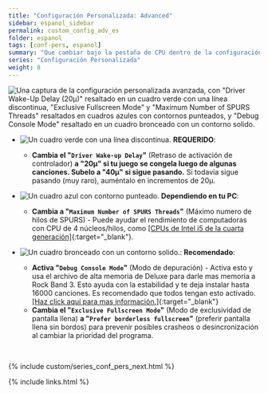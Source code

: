 ```yaml
---
title: "Configuración Personalizada: Advanced"
sidebar: espanol_sidebar
permalink: custom_config_adv_es
folder: espanol
tags: [conf-pers, espanol]
summary: "Que cambiar bajo la pestaña de CPU dentro de la configuración personalizada de RPCS3"
series: "Configuración Personalizada"
weight: 8
---
```


![Una captura de la configuración personalizada avanzada, con "Driver Wake-Up Delay (20µ)" resaltado en un cuadro verde con una línea discontinua, "Exclusive Fullscreen Mode" y "Maximum Number of SPURS Threads" resaltados en cuadros azules con contornos punteados, y "Debug Console Mode" resaltado en un cuadro bronceado con un contorno solido.](https://carlmylo.github.io/rb3-pc/images/cust/advanced.png "Advanced")

* ![Un cuadro verde con una línea discontinua.](https://carlmylo.github.io/rb3-pc/images/cust/smallgreen.png "Cuadro verde") **REQUERIDO**: 
	* **Cambia el "`Driver Wake-up Delay`"** (Retraso de activación de controlador) **a "20µ" si tu juego se congela luego de algunas canciones. Subelo a "40µ" si sigue pasando.** Si todavía sigue pasando (muy raro),  auméntalo en incrementos de 20µ.

* ![Un cuadro azul con contorno punteado.](https://carlmylo.github.io/rb3-pc/images/cust/smallblue.png "Cuadro azul") **Dependiendo en tu PC**: 
	* **Cambia a "`Maximum Number of SPURS Threads`"** (Máximo numero de hilos de SPURS) - Puede ayudar el rendimiento de computadoras con CPU de 4 núcleos/hilos, como [[CPUs de Intel i5 de la cuarta generación]](https://github.com/hmxmilohax/rb3-pc/issues/12#issue-1955946005){:target="_blank"}.

* ![Un cuadro bronceado con un contorno solido.](https://carlmylo.github.io/rb3-pc/images/cust/smalltan.png "Cuadro bronceado"): **Recomendado**:
	* **Activa "`Debug Console Mode`"** (Modo de depuración) - Activa esto y usa el archivo de alta memoria de Deluxe para darle mas memoria a Rock Band 3. Esto ayuda con la estabilidad y te deja instalar hasta 16000 canciones. Es recomendado que todos tengan esto activado. [[Haz click aquí para mas información.]](https://carlmylo.github.io/rb3-pc/memory_es){:target="_blank"}
	* **Cambia el "`Exclusive Fullscreen Mode`"** (Modo de exclusividad de pantalla llena) **a "`Prefer borderless fullscreen`"** (preferir pantalla llena sin bordos) para prevenir posibles crasheos o desincronización al cambiar la prioridad del programa.

<br/>

{% include custom/series_conf_pers_next.html %}

{% include links.html %}